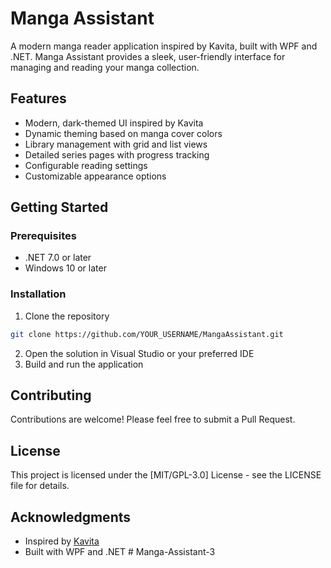 # Manga Assistant

A modern manga reader application inspired by Kavita, built with WPF and .NET. Manga Assistant provides a sleek, user-friendly interface for managing and reading your manga collection.

## Features

- Modern, dark-themed UI inspired by Kavita
- Dynamic theming based on manga cover colors
- Library management with grid and list views
- Detailed series pages with progress tracking
- Configurable reading settings
- Customizable appearance options

## Getting Started

### Prerequisites

- .NET 7.0 or later
- Windows 10 or later

### Installation

1. Clone the repository
```bash
git clone https://github.com/YOUR_USERNAME/MangaAssistant.git
```

2. Open the solution in Visual Studio or your preferred IDE
3. Build and run the application

## Contributing

Contributions are welcome! Please feel free to submit a Pull Request.

## License

This project is licensed under the [MIT/GPL-3.0] License - see the LICENSE file for details.

## Acknowledgments

- Inspired by [Kavita](https://github.com/Kareadita/Kavita)
- Built with WPF and .NET #   M a n g a - A s s i s t a n t - 3  
 